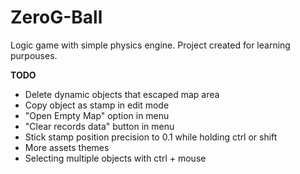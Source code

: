 # ZeroG-Ball
Logic game with simple physics engine.
Project created for learning purpouses.

<b>TODO</b>
<ul>
	<li>Delete dynamic objects that escaped map area</li>
	<li>Copy object as stamp in edit mode</li>
	<li>"Open Empty Map" option in menu</li>
	<li>"Clear records data" button in menu</li>
	<li>Stick stamp position precision to 0.1 while holding ctrl or shift</li>
	<li>More assets themes</li>
	<li>Selecting multiple objects with ctrl + mouse</li>
</ul>
